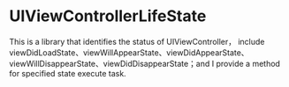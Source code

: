 # UIViewControllerLifeState
This is a library that identifies the status of UIViewController， include viewDidLoadState、viewWillAppearState、viewDidAppearState、viewWillDisappearState、viewDidDisappearState；and I provide a method for specified state execute task.
